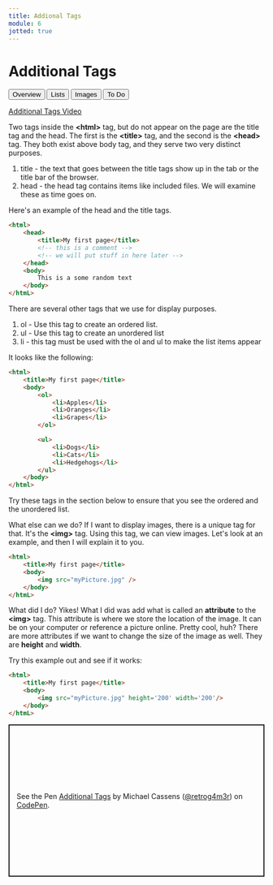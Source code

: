 ```yaml
---
title: Addional Tags
module: 6
jotted: true
---
```


# Additional Tags

<div class="tab">
  <button class="tablinks active" onclick="openTab(event, 'Overview')">Overview</button>
  <button class="tablinks" onclick="openTab(event, 'Lists')">Lists</button>
  <button class="tablinks" onclick="openTab(event, 'Images')">Images</button>
  <button class="tablinks" onclick="openTab(event, 'ToDo')">To Do</button>
    
</div>

<!-- Tab content -->
<div id="Overview" class="tabcontent" style="display:block">
<!-- video -->

<p><a href="//www.youtube.com/embed/BNypz-GKhXU" data-lity>Additional Tags Video</a></p>

<p>Two tags inside the <b>&lt;html&gt;</b> tag, but do not appear on the page are the title tag and the head.  The first is the <b>&lt;title&gt;</b> tag, and the second is the <b>&lt;head&gt;</b> tag.  They both exist above body tag, and they serve two very distinct purposes.</p>

<ol>
<li>title - the text that goes between the title tags show up in the tab or the title bar of the browser.</li>
<li>head - the head tag contains items like included files.  We will examine these as time goes on.</li>
</ol>
<p>Here's an example of the head and the title tags.</p>

<div class="tabhtml" markdown="1">

```html
<html>
    <head>
        <title>My first page</title>
        <!-- this is a comment -->
        <!-- we will put stuff in here later -->
    </head>
    <body>
        This is a some random text
    </body>
</htmL>
```

</div>

<!-- video -->

</div>

<div id="Lists" class="tabcontent">

<p>There are several other tags that we use for display purposes.</p>

<ol>
<li>ol - Use this tag to create an ordered list.</li>
<li>ul - Use this tag to create an unordered list</li>
<li>li - this tag must be used with the ol and ul to make the list items appear</li>
</ol>

<p>It looks like the following:</p>

<div class="tabhtml" markdown="1">

```html
<html>
    <title>My first page</title>
    <body>
        <ol>
            <li>Apples</li>
            <li>Oranges</li>
            <li>Grapes</li>
        </ol>

        <ul>
            <li>Dogs</li>
            <li>Cats</li>
            <li>Hedgehogs</li>
        </ul>
    </body>
</html>
```

</div>

<p>Try these tags in the section below to ensure that you see the ordered and the unordered list.</p>
</div>

<!-- video -->
<div id="Images" class="tabcontent">

<p>What else can we do?  If I want to display images, there is a unique tag for that.  It's the <b>&lt;img&gt;</b> tag.  Using this tag, we can view images. Let's look at an example, and then I will explain it to you.</p>

<div class="tabhtml" markdown="1">

```html
<html>
    <title>My first page</title>
    <body>
        <img src="myPicture.jpg" />
    </body>
</htmL>
```

</div>

<p>What did I do? Yikes!  What I did was add what is called an <b>attribute</b> to the <b>&lt;img&gt;</b> tag.  This attribute is where we store the location of the image.  It can be on your computer or reference a picture online.  Pretty cool, huh?  There are more attributes if we want to change the size of the image as well.  They are <b>height</b> and <b>width</b>.</p>

<p>Try this example out and see if it works:</p>

<div class="tabhtml" markdown="1">

```html
<html>
    <title>My first page</title>
    <body>
        <img src="myPicture.jpg" height='200' width='200'/>
    </body>
</htmL>
```

</div>

</div>

<div id="ToDo" class="tabcontent">
<p class="codepen" data-height="600" data-default-tab="html,result" data-slug-hash="zYzbMWp" data-editable="true" data-user="retrog4m3r" style="height: 300px; box-sizing: border-box; display: flex; align-items: center; justify-content: center; border: 2px solid; margin: 1em 0; padding: 1em;">
  <span>See the Pen <a href="https://codepen.io/retrog4m3r/pen/zYzbMWp">
  Additional Tags</a> by Michael Cassens (<a href="https://codepen.io/retrog4m3r">@retrog4m3r</a>)
  on <a href="https://codepen.io">CodePen</a>.</span>
</p>
<script async src="https://cpwebassets.codepen.io/assets/embed/ei.js"></script>

</div>